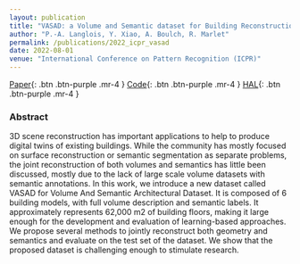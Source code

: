 ```yaml
---
layout: publication
title: "VASAD: a Volume and Semantic dataset for Building Reconstruction from Point Clouds"
author: "P.-A. Langlois, Y. Xiao, A. Boulch, R. Marlet"
permalink: /publications/2022_icpr_vasad
date: 2022-08-01
venue: "International Conference on Pattern Recognition (ICPR)"
---
```


[Paper](https://ieeexplore.ieee.org/document/9956356){: .btn .btn-purple .mr-4 }
[Code](https://github.com/palanglois/vasad){: .btn .btn-purple .mr-4 }
[HAL](https://hal.science/hal-03887305){: .btn .btn-purple .mr-4 }

### Abstract

3D scene reconstruction has important applications to help to produce digital twins of existing buildings.
While the community has mostly focused on surface reconstruction or semantic segmentation as separate problems, the joint reconstruction of both volumes and semantics has little been discussed, mostly due to the lack of large scale volume datasets with semantic annotations.
In this work, we introduce a new dataset called VASAD for Volume And Semantic Architectural Dataset. It is composed of 6 building models, with full volume description and semantic labels. It approximately represents 62,000 m2 of building floors, making it large enough for the development and evaluation of learning-based approaches.
We propose several methods to jointly reconstruct both geometry and semantics and evaluate on the test set of the dataset. We show that the proposed dataset is challenging enough to stimulate research.